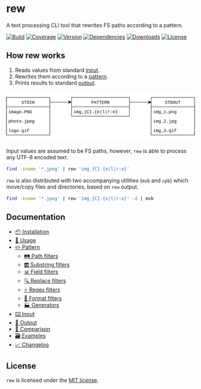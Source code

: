 # rew

A text processing CLI tool that rewrites FS paths according to a pattern.

[![Build](https://img.shields.io/github/actions/workflow/status/jpikl/rew/ci.yml?branch=master)](https://github.com/jpikl/rew/actions/workflows/ci.yml)
[![Coverage](https://img.shields.io/codecov/c/github/jpikl/rew/master?token=9K88E1ZCBU)](https://codecov.io/gh/jpikl/rew)
[![Version](https://img.shields.io/crates/v/rew.svg)](https://crates.io/crates/rew)
[![Dependencies](https://deps.rs/repo/github/jpikl/rew/status.svg)](https://deps.rs/repo/github/jpikl/rew)
[![Downloads](https://img.shields.io/crates/d/rew)](https://crates.io/crates/rew)
[![License](https://img.shields.io/crates/l/rew.svg)](https://github.com/jpikl/rew/blob/master/LICENSE.md)

## How rew works

1. Reads values from standard [input](https://jpikl.github.io/rew/input.html).
2. Rewrites them according to a [pattern](https://jpikl.github.io/rew/pattern.html).
3. Prints results to standard [output](https://jpikl.github.io/rew/output.html).

![How rew works](docs/images/diagram.svg)

Input values are assumed to be FS paths, however, `rew` is able to process any UTF-8 encoded text.

```bash
find -iname '*.jpeg' | rew 'img_{C}.{e|l|r:e}'
```

`rew` is also distributed with two accompanying utilities (`mvb` and `cpb`) which move/copy files and directories, based on `rew` output.

```bash
find -iname '*.jpeg' | rew 'img_{C}.{e|l|r:e}' -d | mvb
```

## Documentation

- [📦 Installation](https://jpikl.github.io/rew/install)
- [🚀 Usage](https://jpikl.github.io/rew/usage)
- [✏️ Pattern](https://jpikl.github.io/rew/pattern)
  - [🛤 Path filters](https://jpikl.github.io/rew/filters/path)
  - [🆎 Substring filters](https://jpikl.github.io/rew/filters/substr)
  - [📊 Field filters](https://jpikl.github.io/rew/filters/field)
  - [🔍 Replace filters](https://jpikl.github.io/rew/filters/replace)
  - [⭐️ Regex filters](https://jpikl.github.io/rew/filters/regex)
  - [🎨 Format filters](https://jpikl.github.io/rew/filters/format)
  - [🏭 Generators](https://jpikl.github.io/rew/filters/generate)
- [⌨️ Input](https://jpikl.github.io/rew/input)
- [💬 Output](https://jpikl.github.io/rew/output)
- [🔬 Comparison](https://jpikl.github.io/rew/comparison)
- [🗃 Examples](https://jpikl.github.io/rew/examples)
- [📈 Changelog](https://jpikl.github.io/rew/changelog)

## License

`rew` is licensed under the [MIT license](LICENSE.md).
